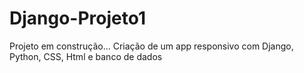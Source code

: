 # Django-Projeto1

Projeto em construção...
Criação de um app responsivo com Django, Python, CSS, Html e banco de dados
